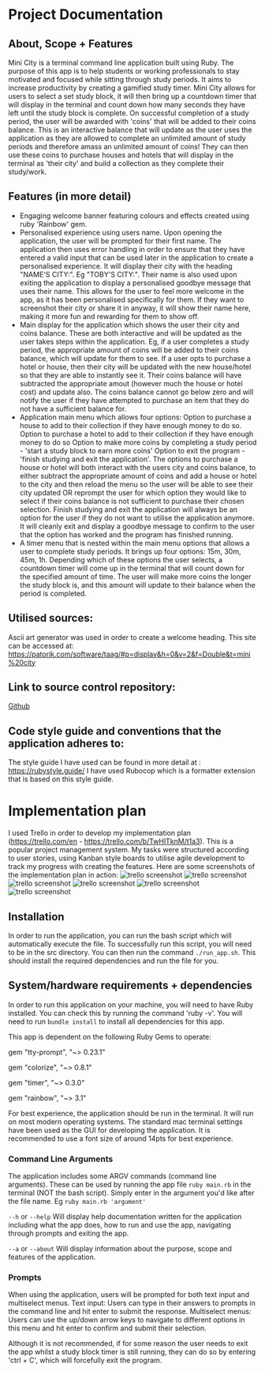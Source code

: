 # Project Documentation

## About, Scope + Features
Mini City is a terminal command line application built using Ruby. The purpose of this app is to help students or working professionals to stay motivated and focused while sitting through study periods. It aims to increase productivity by creating a gamified study timer. Mini City allows for users to select a set study block, it will then bring up a countdown timer that will display in the terminal and count down how many seconds they have left until the study block is complete. On successful completion of a study period, the user will be awarded with 'coins' that will be added to their coins balance. This is an interactive balance that will update as the user uses the application as they are allowed to complete an unlimited amount of study periods and therefore amass an unlimited amount of coins! They can then use these coins to purchase houses and hotels that will display in the terminal as 'their city' and build a collection as they complete their study/work. 

## Features (in more detail)
- Engaging welcome banner featuring colours and effects created using ruby 'Rainbow' gem.
- Personalised experience using users name. Upon opening the application, the user will be prompted for their first name. The application then uses error handling in order to ensure that they have entered a valid input that can be used later in the application to create a personalised experience. It will display their city with the heading "NAME'S CITY:". Eg "TOBY'S CITY:". Their name is also used upon exiting the application to display a personalised goodbye message that uses their name. This allows for the user to feel more welcome in the app, as it has been personalised specifically for them. If they want to screenshot their city or share it in anyway, it will show their name here, making it more fun and rewarding for them to show off. 
- Main display for the application which shows the user their city and coins balance. These are both interactive and will be updated as the user takes steps within the application. Eg, if a user completes a study period, the appropriate amount of coins will be added to their coins balance, which will update for them to see. If a user opts to purchase a hotel or house, then their city will be updated with the new house/hotel so that they are able to instantly see it. Their coins balance will have subtracted the appropriate amout (however much the house or hotel cost) and update also. The coins balance cannot go below zero and will notify the user if they have attempted to purchase an item that they do not have a sufficient balance for. 
- Application main menu which allows four options: 
Option to purchase a house to add to their collection if they have enough money to do so.
Option to purchase a hotel to add to their collection if they have enough money to do so
Option to make more coins by completing a study period - 'start a study block to earn more coins'
Option to exit the program - 'finish studying and exit the application'. 
The options to purchase a house or hotel will both interact with the users city and coins balance, to either subtract the appropriate amount of coins and add a house or hotel to the city and then reload the menu so the user will be able to see their city updated OR reprompt the user for which option they would like to select if their coins balance is not sufficient to purchase their chosen selection. 
Finish studying and exit the application will always be an option for the user if they do not want to utilise the application anymore. It will cleanly exit and display a goodbye message to confirm to the user that the option has worked and the program has  finished running.
- A timer menu that is nested within the main menu options that allows a user to complete study periods. It brings up four options: 15m, 30m, 45m, 1h. Depending which of these options the user selects, a countdown timer will come up in the terminal that will count down for the specified amount of time. The user will make more coins the longer the study block is, and this amount will update to their balance when the period is completed. 

## Utilised sources:
Ascii art generator was used in order to create a welcome heading. This site can be accessed at: https://patorjk.com/software/taag/#p=display&h=0&v=2&f=Double&t=mini%20city

## Link to source control repository: 
[Github](https://github.com/miasydney/MiaBenn_T1A3)

## Code style guide and conventions that the application adheres to:
The style guide I have used can be found in more detail at : https://rubystyle.guide/
I have used  Rubocop which is a formatter extension that is based on this style guide. 

# Implementation plan

I used Trello in order to develop my implementation plan (https://trello.com/en  - https://trello.com/b/TwHlTknM/t1a3). This is a popular project management system. My tasks were structured according to user stories, using Kanban style boards to utilise agile development to track my progress with creating the features. Here are some screenshots of the implementation plan in action:
![trello screenshot](docs/trello1.png)
![trello screenshot](docs/trello2.png)
![trello screenshot](docs/trello3.png)
![trello screenshot](docs/trello4.png)
![trello screenshot](docs/trello5.png)
![trello screenshot](docs/trello6.png)


## Installation

In order to run the application, you can run the bash script which will automatically execute the file. 
To successfully run this script, you will need to be in the src directory. You can then run the command `./run_app.sh`. This should install the required dependencies and run the file for you.

## System/hardware requirements + dependencies

In order to run this application on your machine, you will need to have Ruby installed. You can check this by running the command 'ruby -v'. You will need to run ``bundle install`` to install all dependencies for this app.

This app is dependent on the following Ruby Gems to operate:

gem "tty-prompt", "~> 0.23.1"

gem "colorize", "~> 0.8.1"

gem "timer", "~> 0.3.0"

gem "rainbow", "~> 3.1"

For best experience, the application should be run in the terminal. It will run on most modern operating systems. The standard mac terminal settings have been used as the GUI for developing the application. It is recommended to use a font size of around 14pts for best experience. 

### Command Line Arguments

The application includes some ARGV commands (command line arguments).
These can be used by running the app file `ruby main.rb` in the terminal (NOT the bash script). Simply enter in the argument you'd like after the file name.
Eg `ruby main.rb 'argument'`

`--h` or `--help`
Will display help documentation written for the application including what the app does, how to run and use the app, navigating through prompts and exiting the app. 

`--a` or `--about`
Will display information about the purpose, scope and features of the application.

### Prompts

When using the application, users will be prompted for both text input and multiselect menus. 
Text input: Users can type in their answers to prompts in the command line and hit enter to submit the response. 
Multiselect menus: Users can use the up/down arrow keys to navigate to different options in this menu and hit enter to confirm and submit their selection.

Although it is not recommended, if for some reason the user needs to exit the app whilst a study block timer is still running, they can do so by entering 'ctrl + C', which will forcefully exit the program. 
